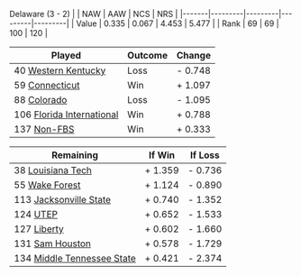 Delaware (3 - 2)
|       |   NAW   |   AAW   |   NCS   |   NRS   |
|-------|---------|---------|---------|---------|
| Value |   0.335 |   0.067 |   4.453 |   5.477 |
| Rank  |      69 |      69 |     100 |     120 |

| Played                    | Outcome    |  Change  |
|---------------------------|------------|----------|
|  40 [Western Kentucky      ](WesternKentucky.md)| Loss       | -  0.748 |
|  59 [Connecticut           ](Connecticut.md)| Win        | +  1.097 |
|  88 [Colorado              ](Colorado.md)| Loss       | -  1.095 |
| 106 [Florida International ](FloridaInternational.md)| Win        | +  0.788 |
| 137 [Non-FBS               ](NonFBS.md)| Win        | +  0.333 |

| Remaining                 |  If Win  |  If Loss |
|---------------------------|----------|----------|
|  38 [Louisiana Tech        ](LouisianaTech.md)| +  1.359 | -  0.736 |
|  55 [Wake Forest           ](WakeForest.md)| +  1.124 | -  0.890 |
| 113 [Jacksonville State    ](JacksonvilleState.md)| +  0.740 | -  1.352 |
| 124 [UTEP                  ](UTEP.md)| +  0.652 | -  1.533 |
| 127 [Liberty               ](Liberty.md)| +  0.602 | -  1.660 |
| 131 [Sam Houston           ](SamHouston.md)| +  0.578 | -  1.729 |
| 134 [Middle Tennessee State](MiddleTennesseeState.md)| +  0.421 | -  2.374 |


